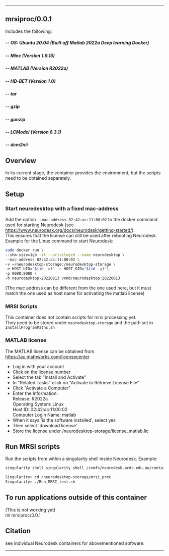 
----------------------------------
## mrsiproc/0.0.1 ##

Includes the following:  
##### -- OS: Ubuntu 20.04 (Built off Matlab 2022a Deep learning Docker)
##### -- Minc 						(Version 1.9.15)
##### -- MATLAB 					(Version R2022a)
##### -- HD-BET           (Version 1.0)
##### -- tar
##### -- gzip
##### -- gunzip
##### -- LCModel 					(Version 6.3.1)
##### -- dcm2nii


Overview
--------------------------------------------
In its current stage, the container provides the environment, but the scripts need to be obtained separately.

Setup
---------------------------------------------
  ### Start neuredesktop with a fixed mac-address
  Add the option `--mac-address 02:42:ac:11:00:02` to the docker command used for starting Neurodesk (see https://www.neurodesk.org/docs/neurodesk/getting-started/).  
  This ensures that the license can still be used after rebooting Neurodesk.   
  Example for the Linux command to start Neurodesk:
  ```bash
  sudo docker run \
  --shm-size=1gb -it --privileged --name neurodesktop \
  --mac-address 02:42:ac:11:00:02 \
  -v ~/neurodesktop-storage:/neurodesktop-storage \
  -e HOST_UID="$(id -u)" -e HOST_GID="$(id -g)"\
  -p 8080:8080 \
  -h neurodesktop-20220813 vnmd/neurodesktop:20220813
  ```
  (The mac address can be different from the one used here, but it must match the one used as host name for activating the matlab license)

  ### MRSI Scripts
  This container does not contain scripts for mrsi processing yet.  
  They need to be stored under `neurodesktop-storage` and the path set in `InstallProgramPaths.sh`

  ### MATLAB license
  The MATLAB license can be obtained from https://au.mathworks.com/licensecenter
  - Log in with your account  
  - Click on the license number
  - Select the tab "Install and Activate"
  - In "Related Tasks" click on "Activate to Retrieve License File"
  - Click "Activate a Computer"
  - Enter the Information:  
    Release: R2022a  
    Operating System: Linux  
    Host ID: 02:42:ac:11:00:02  
    Computer Login Name: matlab
  - When it says 'is the software installed', select yes
  - Then select 'download license'
  - Store the license under /neurodesktop-storage/license_matlab.lic  
  
Run MRSI scripts
-----------------------------------------
Run the scripts from within a singularity shell inside Neurodesk. Example:
```bash
singularity shell singularity shell /cvmfs/neurodesk.ardc.edu.au/containers/mrsiproc_0.0.1_20221026/mrsiproc_0.0.1_20221026.simg
```
```bash
Singularity> cd /neurodesktop-storage/mrsi_proc
Singularity> ./Run_MRSI_test.sh
```

To run applications outside of this container
---------------------------------------------
  (This is not working yet)  
  ml mrsiproc/0.0.1

Citation
--------
  
  see individual Neurodesk containers for abovementioned software.

----------------------------------
